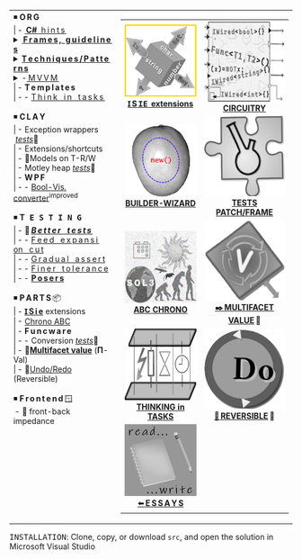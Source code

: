 <table><tr valign="top"><td>
<!--      O R G    --!>
◾ <b>O&thinsp;R&thinsp;G</b><br />
|&thinsp;- <a title="&nbsp;&lArr;read-write article" href="https://github.com/Kyriosity/read-write/blob/main/README+/.net/README+/cs-hints.md">&thinsp;<b>C#</b>&nbsp;&nbsp;h&thinsp;i&thinsp;n&thinsp;t&thinsp;s&thinsp;</a><br />
            <!-- F R A M E S  /  R U L E S --!>
<details><summary><ins>&thinsp;<b>F&thinsp;r&thinsp;a&thinsp;m&thinsp;e&thinsp;s</ins>&thinsp;,<ins>&nbsp;&nbsp;g&thinsp;u&thinsp;i&thinsp;d&thinsp;e&thinsp;l&thinsp;i&thinsp;n&thinsp;e&thinsp;s</b>&thinsp;</ins></summary>
|&thinsp;-&thinsp;-&nbsp;📖&thinsp;<a href="../README+/frames"><i>&thinsp;I&thinsp;n&thinsp;t&thinsp;r&thinsp;o&thinsp;</i></a><br />
|&thinsp;-&thinsp;- <a href="../README+/frames/README+/reinforced_inheretance.md"> R&thinsp;e&thinsp;i&thinsp;n&thinsp;f&thinsp;o&thinsp;r&thinsp;c&thinsp;e&thinsp;d&thinsp;&nbsp;&nbsp;&nbsp;i&thinsp;n&thinsp;h&thinsp;e&thinsp;r&thinsp;i&thinsp;t&thinsp;a&thinsp;n&thinsp;c&thinsp;e&thinsp;</a><br />
|&thinsp;-&thinsp;- <a href="../README+/frames/README+/calls_on_null.md">C&thinsp;a&thinsp;l&thinsp;l&thinsp;s&nbsp;&nbsp;&nbsp;o&thinsp;n&nbsp;&nbsp;&nbsp;n&thinsp;u&thinsp;l&thinsp;l</a><br />            
</details>
            <!-- TECHNIQUE / PATTERN --!>
<details><summary><ins><b>T&thinsp;e&thinsp;c&thinsp;h&thinsp;n&thinsp;i&thinsp;q&thinsp;u&thinsp;e&thinsp;s&thinsp;/&thinsp;P&thinsp;a&thinsp;t&thinsp;t&thinsp;e&thinsp;r&thinsp;n&thinsp;s</b></ins>
&nbsp; &nbsp; &nbsp; &nbsp; </summary>
|&thinsp;-&thinsp;- <a href="/README+/techniques/README+/polymorphism+/README.md">P&thinsp;o&thinsp;l&thinsp;y&thinsp;m&thinsp;o&thinsp;r&thinsp;p&thinsp;h&thinsp;i&thinsp;s&thinsp;m&thinsp;<sup>➕</sup></a><br />
|&thinsp;-&thinsp;- <a href="/README+/techniques/README+/lurk_init.md">"L&thinsp;u&thinsp;r&thinsp;k&thinsp;i&thinsp;n&thinsp;g"&nbsp;&nbsp;&nbsp;i&thinsp;n&thinsp;i&thinsp;t</a><br />
|&thinsp;-&thinsp;- <a href="/README+/techniques/README+/builders/README.md"><b>B&thinsp;u&thinsp;i&thinsp;l&thinsp;d&thinsp;e&thinsp;r&thinsp;s</b></a>🏗️<br />
|&thinsp;-&thinsp;-&thinsp;-&thinsp;-&nbsp;<a href="../src/TuttiFrutti/WizConstr/README.md">Wizard blocks</a><br />
|&thinsp;-&thinsp;- <a href="/README+/techniques/README+/circuitry/README.md"><b>C<samp>&thinsp;I&thinsp;R&thinsp;C&thinsp;U&thinsp;I&thinsp;T&thinsp;R&thinsp;Y</samp></b></a>
</details>
            <!-- M V V M  --!>
<details><summary>-<ins>&thinsp;M&thinsp;V&thinsp;V&thinsp;M&thinsp;</ins></summary>
|&thinsp;-&thinsp;- <a href="../README+/decisions/README+/mvvm/mvvm-notification_orchestration.md">Notification orchestration</a><br />
|&thinsp;-&thinsp;- <a href="../README+/decisions/README+/mvvm/mvvm-vmodel_cohesion.md">Model-ViewModel cohesion</a><br />
</details>
|&thinsp;- <b>T&thinsp;e&thinsp;m&thinsp;p&thinsp;l&thinsp;a&thinsp;t&thinsp;e&thinsp;s</b><br />
|&thinsp;-&thinsp;- <a href="../README+/decisions/README+/think_in_tasks/README.md">T&thinsp;h&thinsp;i&thinsp;n&thinsp;k&nbsp;&nbsp; i&thinsp;n &nbsp;&nbsp;t&thinsp;a&thinsp;s&thinsp;k&thinsp;s&thinsp;</a><br />
<br /><!--      C L A Y    --!>
◾ <b>C&thinsp;L&thinsp;A&thinsp;Y</b><br />
|&thinsp;- Exception wrappers &nbsp;<a href="../src/TuttiFrutti/ExtensionsTests/Exceptions"><i>tests</i></a>🧪<br />
|&thinsp;- Extensions/shortcuts<br />
|&thinsp;- 🚧Models on T-R/W<br />
|&thinsp;- Motley heap <a href="../src/TuttiFrutti/AbcStructTests/Heaps"><i>tests</i></a>🧪<br />
|&thinsp;- <b>W&thinsp;P&thinsp;F</b><br />
|&thinsp;-&thinsp;- <a href="../src/TuttiFrutti/WinClay/Converters/bool2viz_improved.md">Bool-Vis. converter</a><sup>improved</sup><br />
<br /><!--               T E S T I N G   --!>
◾ <b>T<samp>&thinsp;E&thinsp;S&thinsp;T&thinsp;I&thinsp;N&thinsp;G</samp></b><br />
|&thinsp;- 📖&thinsp;<a href="../README+/tests"><b><i>B&thinsp;e&thinsp;t&thinsp;t&thinsp;e&thinsp;r&nbsp;&nbsp;&nbsp;t&thinsp;e&thinsp;s&thinsp;t&thinsp;s&thinsp;</i></b></a><br />
|&thinsp;-&thinsp;- <a href="../README+/tests/README+/prog_tests-cut_feeds.md">F&thinsp;e&thinsp;e&thinsp;d&nbsp;&nbsp;&nbsp;e&thinsp;x&thinsp;p&thinsp;a&thinsp;n&thinsp;s&thinsp;i&thinsp;on&nbsp;&nbsp;&nbsp;c&thinsp;u&thinsp;t</a><br />
|&thinsp;-&thinsp;- <a href="../README+/tests/README+/unit_test-gradual_assert.md">G&thinsp;r&thinsp;a&thinsp;d&thinsp;u&thinsp;a&thinsp;l&nbsp;&nbsp;&nbsp;a&thinsp;s&thinsp;s&thinsp;e&thinsp;r&thinsp;t</a><br />
|&thinsp;-&thinsp;- <a href="../README+/tests/README+/val_tests-tolerance.md">F&thinsp;i&thinsp;n&thinsp;e&thinsp;r&nbsp;&nbsp;&nbsp;t&thinsp;o&thinsp;l&thinsp;e&thinsp;r&thinsp;a&thinsp;n&thinsp;c&thinsp;e</a><br />
|&thinsp;-&thinsp;- <a href="../README+/tests/README+/prog_tests-posers.md"><b>P&thinsp;o&thinsp;s&thinsp;e&thinsp;r&thinsp;s</b></a><br />
<br/><!--           P A R T S -->
◾ <b>P&thinsp;A&thinsp;R&thinsp;T&thinsp;S</b>&thinsp;📦<br />
|&thinsp;- <a href="../README+/parts/_ext/ISie/README.md"><b>Ɪ&thinsp;S&thinsp;i&thinsp;e</b></a> extensions<br />
|&thinsp;- <a href="../README+/parts/AbcChrono">Chrono ABC</a><br />
|&thinsp;- <b>F&thinsp;u&thinsp;n&thinsp;c&thinsp;w&thinsp;a&thinsp;r&thinsp;e</b><br />
|&thinsp;-&thinsp;- Conversion&nbsp;<a href="../src/TuttiFrutti/ExtensionsTests/Exceptions"><i>tests</i></a>🧪</br />
|&thinsp;- 🐝<a name="UVal" href="../README+/parts/MultifacetVal"><b>Multifacet value</b></a> (<b>Π</b>-Val)<br />
|&thinsp;- 🚧<a href="../README+/parts/Rvrs">Undo/Redo</a> (Reversible)<br />
<br/><!--           F R O N T E N D -->
◾ <b>F&thinsp;r&thinsp;o&thinsp;n&thinsp;t&thinsp;e&thinsp;n&thinsp;d</b>&thinsp;🪟<br />
 &thinsp;- 📝 front-back impedance
            
</td><td> 
  <table><tr align="center">
     <td>          <!--    I S i e     --!>
      <a href="../README+/parts/_ext/ISie/README.md"><img src="../README+/_rsc/img/_nav/tiles/ISie_highlight-200px.png" alt="&nbsp;&nbsp;⭐I&nbsp;S&thinsp;i&thinsp;e⭐&nbsp;&nbsp;&nbsp;"/>
      <br /><b>Ɪ&thinsp;S&thinsp;<samp>IE</samp>&nbsp;&thinsp;extensions</b></a>
     </td>
    <td>             <!--    C I R C U I T R Y     --!>
      <a href="../README+/techniques/README+/circuitry/README.md"><img src="../README+/_rsc/img/_nav/tiles/Circuitry_bw-200px.png" alt="&nbsp;Object-oriented Circuitry"/>
      <br /><b>CIRCUITRY</b></a>
     </td>
                                      </tr><tr></tr><tr align="center">
    <td>      <!--    B U I L D E R   W I Z A R D    B L O C K S     --!>
      <a href="../src/TuttiFrutti/WizConstr/README.md"><img src="../README+/_rsc/img/_nav/tiles/ConstrWiz-deco_bw-200px.png" alt="&nbsp;&nbsp;Wizard of Code Blocks" />
      <br /><b>BUILDER-WIZARD</b></a>
    </td>
    <td>             <!--   T E S T I N G     --!>
      <a href="../README+/tests/README.md"><img src="../README+/_rsc/img/_nav/tiles/TestPatch_bw-200px.png" alt="&nbsp;Test frameworks"/>
      <br /><b>TESTS PATCH/FRAME</b></a>
    </td>
                                        </tr><tr></tr><tr align="center">
    <td>             <!--    C H R O N O     --!>
      <a href="../README+/parts/AbcChrono/README.md"><img src="../README+/_rsc/img/_nav/tiles/Chrono_bw-200px.jpg" alt="&nbsp;Chronology lib"/>
      <br /><b>ABC CHRONO</b></a>
    </td>
    <td>             <!--     M U L T I F A C E T    --!>
      <a href="../README+/parts/MultifacetVal/README.md"><img src="../README+/_rsc/img/_nav/tiles/U-Val_bw-200px.png" alt="&nbsp;Multifacet value"/>
      <br /><b>✒️&thinsp;MULTIFACET VALUE<b></a>&thinsp;🐝
    </td>
</tr><tr></tr><tr align="center">
                    <td>      <!--    T A S K S   a s   M O D E L     --!>
      <a href="../README+/decisions/README+/think_in_tasks/README.md"><img src="../README+/_rsc/img/_nav/tiles/TaskAsModel_bw-200px.png" alt="&nbsp;&nbsp;Value as promise"/>
      <br /><b>THINKING in TASKS</b></a>
    </td>
 <td>                 <!--    U N D O     --!>
      <a href="../README+/parts/Rvrs/README.md"><img src="../README+/_rsc/img/_nav/tiles/UndoRedo_bw_200px.png" alt="&nbsp;Undo-Redo"/>
      <br /><b>🚧&thinsp;REVERSIBLE</b></a>&thinsp;🚧
    </td>
</tr><tr></tr><tr align="center">
    <td>                                                  <!--    R E A D - W R I T E     --!>
      <a href="https://github.com/Kyriosity/read-write/blob/main/README+/pencraft/README+/essays/README.md"><img src="../README+/_rsc/img/_nav/tiles/read-write_200px.jpg" alt="&nbsp;READ-WRITE repo" title="&nbsp;Collection in the read-write repository"/>
       <br />⬅️&thinsp;<b>E&thinsp;S&thinsp;S&thinsp;A&thinsp;Y&thinsp;S</b></a>
    </td>
  </tr></table>
</td></tr></table>

<samp>INSTALLATION</samp>: Clone, copy, or download `src`, and open the solution in Microsoft Visual Studio
